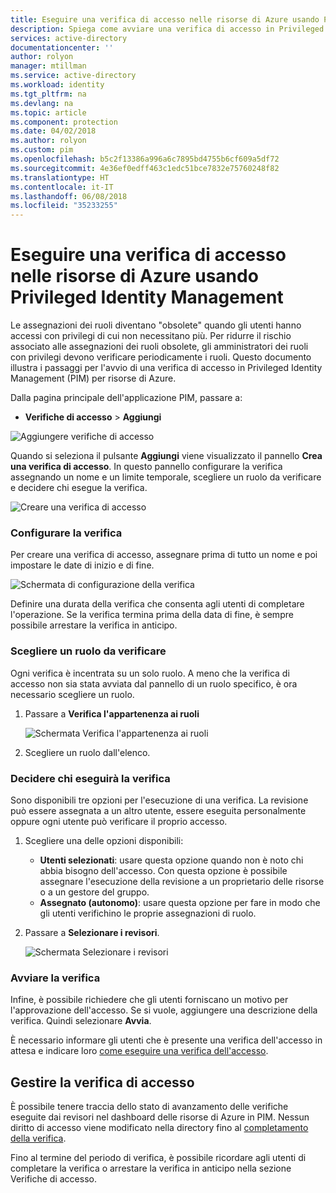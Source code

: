 ```yaml
---
title: Eseguire una verifica di accesso nelle risorse di Azure usando Privileged Identity Management | Microsoft Docs
description: Spiega come avviare una verifica di accesso in Privileged Identity Management per le risorse di Azure
services: active-directory
documentationcenter: ''
author: rolyon
manager: mtillman
ms.service: active-directory
ms.workload: identity
ms.tgt_pltfrm: na
ms.devlang: na
ms.topic: article
ms.component: protection
ms.date: 04/02/2018
ms.author: rolyon
ms.custom: pim
ms.openlocfilehash: b5c2f13386a996a6c7895bd4755b6cf609a5df72
ms.sourcegitcommit: 4e36ef0edff463c1edc51bce7832e75760248f82
ms.translationtype: HT
ms.contentlocale: it-IT
ms.lasthandoff: 06/08/2018
ms.locfileid: "35233255"
---
```

# <a name="perform-access-reviews-in-azure-resources-by-using-privileged-identity-management"></a>Eseguire una verifica di accesso nelle risorse di Azure usando Privileged Identity Management
Le assegnazioni dei ruoli diventano "obsolete" quando gli utenti hanno accessi con privilegi di cui non necessitano più. Per ridurre il rischio associato alle assegnazioni dei ruoli obsolete, gli amministratori dei ruoli con privilegi devono verificare periodicamente i ruoli. Questo documento illustra i passaggi per l'avvio di una verifica di accesso in Privileged Identity Management (PIM) per risorse di Azure.

Dalla pagina principale dell'applicazione PIM, passare a:

* **Verifiche di accesso** > **Aggiungi**

![Aggiungere verifiche di accesso](media/azure-pim-resource-rbac/rbac-access-review-home.png)

Quando si seleziona il pulsante **Aggiungi** viene visualizzato il pannello **Crea una verifica di accesso**. In questo pannello configurare la verifica assegnando un nome e un limite temporale, scegliere un ruolo da verificare e decidere chi esegue la verifica.

![Creare una verifica di accesso](media/azure-pim-resource-rbac/rbac-create-access-review.png)

### <a name="configure-the-review"></a>Configurare la verifica
Per creare una verifica di accesso, assegnare prima di tutto un nome e poi impostare le date di inizio e di fine.

![Schermata di configurazione della verifica](media/azure-pim-resource-rbac/rbac-access-review-setting-1.png)

Definire una durata della verifica che consenta agli utenti di completare l'operazione. Se la verifica termina prima della data di fine, è sempre possibile arrestare la verifica in anticipo.

### <a name="choose-a-role-to-review"></a>Scegliere un ruolo da verificare
Ogni verifica è incentrata su un solo ruolo. A meno che la verifica di accesso non sia stata avviata dal pannello di un ruolo specifico, è ora necessario scegliere un ruolo.

1. Passare a **Verifica l'appartenenza ai ruoli**
   
    ![Schermata Verifica l'appartenenza ai ruoli](media/azure-pim-resource-rbac/rbac-access-review-setting-2.png)
2. Scegliere un ruolo dall'elenco.

### <a name="decide-who-will-perform-the-review"></a>Decidere chi eseguirà la verifica
Sono disponibili tre opzioni per l'esecuzione di una verifica. La revisione può essere assegnata a un altro utente, essere eseguita personalmente oppure ogni utente può verificare il proprio accesso.

1. Scegliere una delle opzioni disponibili:
   
   * **Utenti selezionati**: usare questa opzione quando non è noto chi abbia bisogno dell'accesso. Con questa opzione è possibile assegnare l'esecuzione della revisione a un proprietario delle risorse o a un gestore del gruppo.
   * **Assegnato (autonomo)**: usare questa opzione per fare in modo che gli utenti verifichino le proprie assegnazioni di ruolo.
   
2. Passare a **Selezionare i revisori**.
   
    ![Schermata Selezionare i revisori](media/azure-pim-resource-rbac/rbac-access-review-setting-3.png)

### <a name="start-the-review"></a>Avviare la verifica
Infine, è possibile richiedere che gli utenti forniscano un motivo per l'approvazione dell'accesso. Se si vuole, aggiungere una descrizione della verifica. Quindi selezionare **Avvia**.

È necessario informare gli utenti che è presente una verifica dell'accesso in attesa e indicare loro [come eseguire una verifica dell'accesso](pim-resource-roles-perform-access-review.md).

## <a name="manage-the-access-review"></a>Gestire la verifica di accesso
È possibile tenere traccia dello stato di avanzamento delle verifiche eseguite dai revisori nel dashboard delle risorse di Azure in PIM. Nessun diritto di accesso viene modificato nella directory fino al [completamento della verifica](pim-resource-roles-complete-access-review.md).

Fino al termine del periodo di verifica, è possibile ricordare agli utenti di completare la verifica o arrestare la verifica in anticipo nella sezione Verifiche di accesso.

